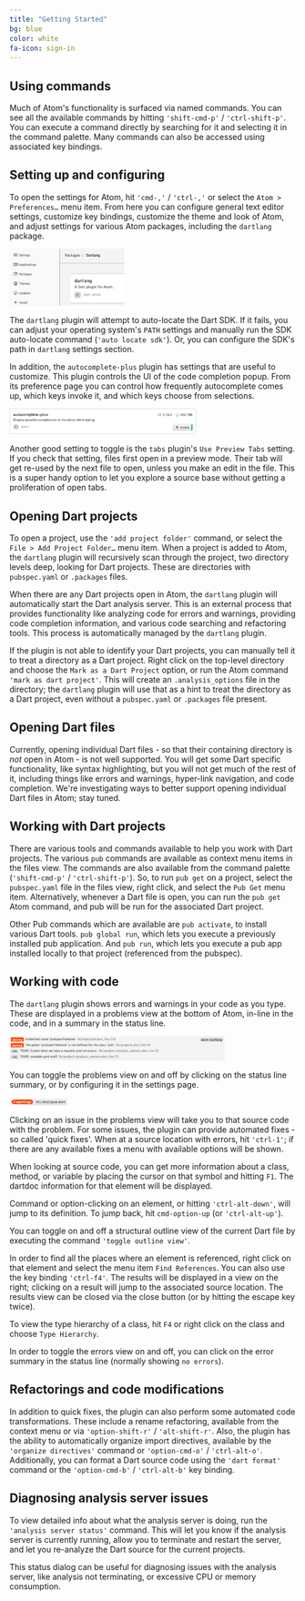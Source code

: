 ```yaml
---
title: "Getting Started"
bg: blue
color: white   
fa-icon: sign-in
---
```


## Using commands

Much of Atom's functionality is surfaced via named commands. You can see all the
available commands by hitting `'shift-cmd-p'` / `'ctrl-shift-p'`. You can execute a
command directly by searching for it and selecting it in the command palette.
Many commands can also be accessed using associated key bindings.

## Setting up and configuring

To open the settings for Atom, hit `'cmd-,'` / `'ctrl-,'` or select the
`Atom > Preferences…` menu item. From here you can configure general text editor
settings, customize key bindings, customize the theme and look of Atom, and
adjust settings for various Atom packages, including the `dartlang` package.

<img src="img/settings.png" width="40%" class="img-centered"/>

The `dartlang` plugin will attempt to auto-locate the Dart SDK. If it fails, you
can adjust your operating system's `PATH` settings and manually run the SDK
auto-locate command (`'auto locate sdk'`). Or, you can configure the SDK's path
in `dartlang` settings section.

In addition, the `autocomplete-plus` plugin has settings that are useful to
customize. This plugin controls the UI of the code completion popup. From its
preference page you can control how frequently autocomplete comes up, which keys
invoke it, and which keys choose from selections.

<img src="img/autocomplete.png" width="65%" class="img-centered"/>

Another good setting to toggle is the `tabs` plugin's `Use Preview Tabs` setting.
If you check that setting, files first open in a preview mode. Their tab will get
re-used by the next file to open, unless you make an edit in the file. This is a
super handy option to let you explore a source base without getting a
proliferation of open tabs.

## Opening Dart projects

To open a project, use the `'add project folder'` command, or select the
`File > Add Project Folder…` menu item. When a project is added to Atom, the
`dartlang` plugin will recursively scan through the project, two directory levels
deep, looking for Dart projects. These are directories with `pubspec.yaml` or
`.packages` files.

When there are any Dart projects open in Atom, the `dartlang` plugin will
automatically start the Dart analysis server. This is an external process that
provides functionality like analyzing code for errors and warnings, providing
code completion information, and various code searching and refactoring tools.
This process is automatically managed by the `dartlang` plugin.

If the plugin is not able to identify your Dart projects, you can manually tell
it to treat a directory as a Dart project. Right click on the top-level
directory and choose the `Mark as a Dart Project` option, or run the Atom
command `'mark as dart project'`. This will create an `.analysis_options`
file in the directory; the `dartlang` plugin will use that as a hint to treat
the directory as a Dart project, even without a `pubspec.yaml` or `.packages`
file present.

## Opening Dart files

Currently, opening individual Dart files - so that their containing directory is
*not* open in Atom - is not well supported. You will get some Dart specific
functionality, like syntax highlighting, but you will not get much of the rest of
it, including things like errors and warnings, hyper-link navigation, and code
completion. We're investigating ways to better support opening individual Dart
files in Atom; stay tuned.

## Working with Dart projects

There are various tools and commands available to help you work with Dart
projects. The various `pub` commands are available as context menu items in the
files view. The commands are also available from the command palette
(`'shift-cmd-p'` / `'ctrl-shift-p'`). So, to run `pub get` on a project, select the
`pubspec.yaml` file in the files view, right click, and select the `Pub Get`
menu item. Alternatively, whenever a Dart file is open, you can run the `pub get`
Atom command, and pub will be run for the associated Dart project.

Other Pub commands which are available are `pub activate`, to install various
Dart tools. `pub global run`, which lets you execute a previously installed pub
application. And `pub run`, which lets you execute a pub app installed locally to
that project (referenced from the pubspec).

## Working with code

The `dartlang` plugin shows errors and warnings in your code as you type. These
are displayed in a problems view at the bottom of Atom, in-line in the code, and
in a summary in the status line.

<img src="img/problems.png" width="75%" class="img-centered"/>

You can toggle the problems view on and off by clicking on the status line
summary, or by configuring it in the settings page.

<img src="img/status.png" width="20%" class="img-centered"/>

Clicking on an issue in the problems view will take you to that source code with
the problem. For some issues, the plugin can provide automated fixes - so called
'quick fixes'. When at a source location with errors, hit `'ctrl-1'`; if there are
any available fixes a menu with available options will be shown.

When looking at source code, you can get more information about a class, method,
or variable by placing the cursor on that symbol and hitting `F1`. The dartdoc
information for that element will be displayed.

Command or option-clicking on an element, or hitting `'ctrl-alt-down'`, will jump
to its definition. To jump back, hit `cmd-option-up` (or `'ctrl-alt-up'`).

You can toggle on and off a structural outline view of the current Dart file by
executing the command `'toggle outline view'`.

In order to find all the places where an element is referenced, right click on
that element and select the menu item `Find References`. You can also use the
key binding `'ctrl-f4'`. The results will be displayed in a view on the right;
clicking on a result will jump to the associated source location. The results
view can be closed via the close button (or by hitting the escape key twice).

To view the type hierarchy of a class, hit `F4` or right click on the class and
choose `Type Hierarchy`.

In order to toggle the errors view on and off, you can click on the error
summary in the status line (normally showing `no errors`).

## Refactorings and code modifications

In addition to quick fixes, the plugin can also perform some automated code
transformations. These include a rename refactoring, available from the context
menu or via `'option-shift-r'` / `'alt-shift-r'`. Also, the plugin has the ability
to automatically organize import directives, available by the `'organize directives'`
command or `'option-cmd-o'` / `'ctrl-alt-o'`. Additionally, you can format a Dart
source code using the `'dart format'` command or the `'option-cmd-b'` / `'ctrl-alt-b'`
key binding.

## Diagnosing analysis server issues

To view detailed info about what the analysis server is doing, run the
`'analysis server status'` command. This will let you know if the analysis
server is currently running, allow you to terminate and restart the server,
and let you re-analyze the Dart source for the current projects.

This status dialog can be useful for diagnosing issues with the analysis server,
like analysis not terminating, or excessive CPU or memory consumption.
